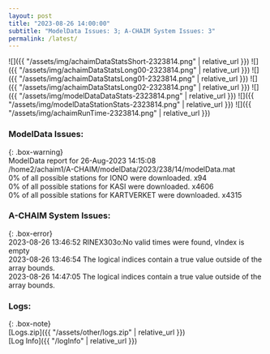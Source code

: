 ```yaml
---
layout: post
title: "2023-08-26 14:00:00"
subtitle: "ModelData Issues: 3; A-CHAIM System Issues: 3"
permalink: /latest/
---
```


![]({{ "/assets/img/achaimDataStatsShort-2323814.png" | relative_url }})
![]({{ "/assets/img/achaimDataStatsLong00-2323814.png" | relative_url }})
![]({{ "/assets/img/achaimDataStatsLong01-2323814.png" | relative_url }})
![]({{ "/assets/img/achaimDataStatsLong02-2323814.png" | relative_url }})
![]({{ "/assets/img/modelDataDataStats-2323814.png" | relative_url }})
![]({{ "/assets/img/modelDataStationStats-2323814.png" | relative_url }})
![]({{ "/assets/img/achaimRunTime-2323814.png" | relative_url }})


### ModelData Issues:  
  
{: .box-warning}  
 ModelData report for 26-Aug-2023 14:15:08   
 /home2/achaim1/A-CHAIM/modelData/2023/238/14/modelData.mat   
 0% of all possible stations for IONO were downloaded. x94   
 0% of all possible stations for KASI were downloaded. x4606   
 0% of all possible stations for KARTVERKET were downloaded. x4315   
  
### A-CHAIM System Issues:  
  
{: .box-error}  
2023-08-26 13:46:52 RINEX303o:No valid times were found, vIndex is empty  
2023-08-26 13:46:54 The logical indices contain a true value outside of the array bounds.  
2023-08-26 14:47:05 The logical indices contain a true value outside of the array bounds.  

### Logs:  
  
{: .box-note}  
[Logs.zip]({{ "/assets/other/logs.zip" | relative_url }})  
[Log Info]({{ "/logInfo" | relative_url }})  
